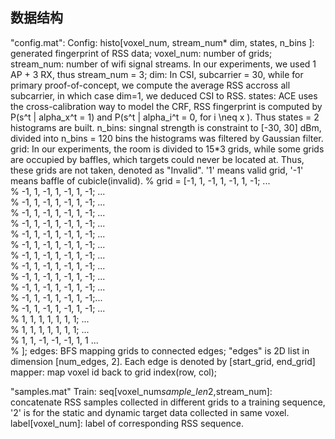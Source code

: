 ## 数据结构
"config.mat":
Config:
    histo[voxel_num, stream_num* dim, states, n_bins ]: generated fingerprint of RSS data;
        voxel_num: number of grids;
        stream_num: number of wifi signal streams. In our experiments, we used 1 AP + 3 RX, thus stream_num = 3;
        dim: In CSI, subcarrier = 30, while for primary proof-of-concept, we compute the average RSS accross all subcarrier, in which case dim=1, we deduced CSI to RSS.
        states: ACE uses the cross-calibration way to model the CRF, RSS fingerprint is computed by P(s^t | alpha_x^t = 1) and P(s^t | alpha_i^t = 0, for i \neq x ). Thus states = 2 histograms are built.
        n_bins: singnal strength is constraint to [-30, 30] dBm, divided into n_bins = 120 bins
        the histograms was filtered by Gaussian filter.
    grid: In our experiments, the room is divided to 15*3 grids, while some grids are occupied by baffles, which targets could never be located at. Thus, these grids are not taken, denoted as "Invalid". '1' means valid grid, '-1' means baffle of cubicle(invalid).
% grid = [-1, 1, -1, 1, -1, 1, -1; ...\
%         -1, 1, -1, 1, -1, 1, -1; ...\
%         -1, 1, -1, 1, -1, 1, -1; ...\
%         -1, 1, -1, 1, -1, 1, -1; ...\
%         -1, 1, -1, 1, -1, 1, -1; ...\
%         -1, 1, -1, 1, -1, 1, -1; ...\
%         -1, 1, -1, 1, -1, 1, -1; ...\
%         -1, 1, -1, 1, -1, 1, -1; ...\
%         -1, 1, -1, 1, -1, 1, -1; ...\
%         -1, 1, -1, 1, -1, 1, -1; ...\
%         -1, 1, -1, 1, -1, 1, -1; ...\
%         -1, 1, -1, 1, -1, 1, -1;...\
%         -1, 1, -1, 1, -1, 1, -1; ...\
%         1, 1, 1, 1, 1, 1, 1; ...\
%         1, 1, 1, 1, 1, 1, 1; ...\
%         1, 1, -1, -1, -1, 1, 1 ...\
% ];
    edges: BFS mapping grids to connected edges;
    "edges" is 2D list in dimension [num_edges, 2]. Each edge is denoted by [start_grid, end_grid]
    mapper: map voxel id back to grid index(row, col);

"samples.mat"
Train:
	seq[voxel_num*sample_len*2,stream_num]:
		concatenate RSS samples collected in different grids to a training sequence, '2' is for the static and dynamic target data collected in same voxel.
	label[voxel_num]: label of corresponding RSS sequence.
